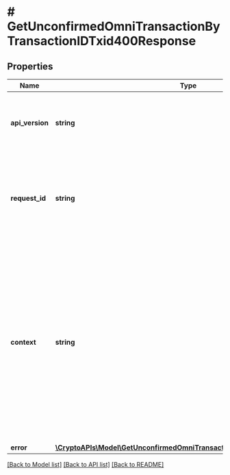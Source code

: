 # # GetUnconfirmedOmniTransactionByTransactionIDTxid400Response

## Properties

Name | Type | Description | Notes
------------ | ------------- | ------------- | -------------
**api_version** | **string** | Specifies the version of the API that incorporates this endpoint. |
**request_id** | **string** | Defines the ID of the request. The &#x60;requestId&#x60; is generated by Crypto APIs and it&#39;s unique for every request. |
**context** | **string** | In batch situations the user can use the context to correlate responses with requests. This property is present regardless of whether the response was successful or returned as an error. &#x60;context&#x60; is specified by the user. | [optional]
**error** | [**\CryptoAPIs\Model\GetUnconfirmedOmniTransactionByTransactionIDTxidE400**](GetUnconfirmedOmniTransactionByTransactionIDTxidE400.md) |  |

[[Back to Model list]](../../README.md#models) [[Back to API list]](../../README.md#endpoints) [[Back to README]](../../README.md)
